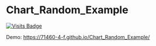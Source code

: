 # Chart_Random_Example

[![Visits Badge](https://badges.pufler.dev/visits/71460-4-F/Chart_Random_Example)](https://badges.pufler.dev)

Demo: https://71460-4-f.github.io/Chart_Random_Example/
